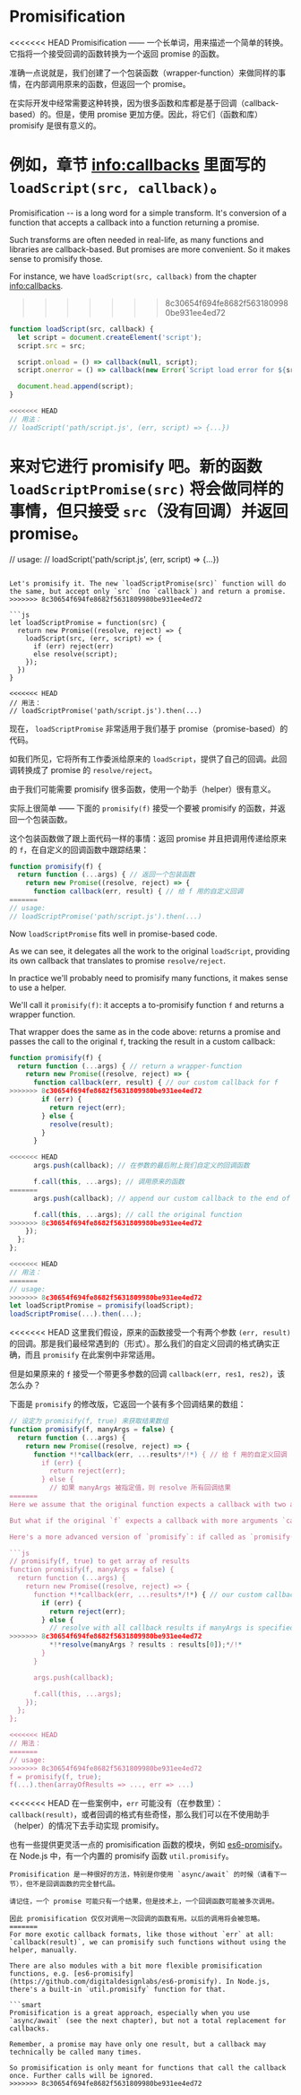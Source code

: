 # Promisification

<<<<<<< HEAD
Promisification —— 一个长单词，用来描述一个简单的转换。它指将一个接受回调的函数转换为一个返回 promise 的函数。

准确一点说就是，我们创建了一个包装函数（wrapper-function）来做同样的事情，在内部调用原来的函数，但返回一个 promise。

在实际开发中经常需要这种转换，因为很多函数和库都是基于回调（callback-based）的。但是，使用 promise 更加方便。因此，将它们（函数和库）promisify 是很有意义的。

例如，章节 <info:callbacks> 里面写的 `loadScript(src, callback)`。
=======
Promisification -- is a long word for a simple transform. It's conversion of a function that accepts a callback into a function returning a promise.

Such transforms are often needed in real-life, as many functions and libraries are callback-based. But promises are more convenient. So it makes sense to promisify those.

For instance, we have `loadScript(src, callback)` from the chapter <info:callbacks>.
>>>>>>> 8c30654f694fe8682f5631809980be931ee4ed72

```js run
function loadScript(src, callback) {
  let script = document.createElement('script');
  script.src = src;

  script.onload = () => callback(null, script);
  script.onerror = () => callback(new Error(`Script load error for ${src}`));

  document.head.append(script);
}

<<<<<<< HEAD
// 用法：
// loadScript('path/script.js', (err, script) => {...})
```

来对它进行 promisify 吧。新的函数 `loadScriptPromise(src)` 将会做同样的事情，但只接受 `src`（没有回调）并返回 promise。
=======
// usage:
// loadScript('path/script.js', (err, script) => {...})
```

Let's promisify it. The new `loadScriptPromise(src)` function will do the same, but accept only `src` (no `callback`) and return a promise.
>>>>>>> 8c30654f694fe8682f5631809980be931ee4ed72

```js
let loadScriptPromise = function(src) {
  return new Promise((resolve, reject) => {
    loadScript(src, (err, script) => {
      if (err) reject(err)
      else resolve(script);
    });
  })
}

<<<<<<< HEAD
// 用法：
// loadScriptPromise('path/script.js').then(...)
```

现在， `loadScriptPromise` 非常适用于我们基于 promise（promise-based）的代码。

如我们所见，它将所有工作委派给原来的 `loadScript`，提供了自己的回调。此回调转换成了 promise 的 `resolve/reject`。

由于我们可能需要 promisify 很多函数，使用一个助手（helper）很有意义。

实际上很简单 —— 下面的 `promisify(f)` 接受一个要被 promisify 的函数，并返回一个包装函数。

这个包装函数做了跟上面代码一样的事情：返回 promise 并且把调用传递给原来的 `f`，在自定义的回调函数中跟踪结果：

```js
function promisify(f) {
  return function (...args) { // 返回一个包装函数
    return new Promise((resolve, reject) => {
      function callback(err, result) { // 给 f 用的自定义回调
=======
// usage:
// loadScriptPromise('path/script.js').then(...)
```

Now `loadScriptPromise` fits well in promise-based code.

As we can see, it delegates all the work to the original `loadScript`, providing its own callback that translates to promise `resolve/reject`.

In practice we'll probably need to promisify many functions, it makes sense to use a helper.

We'll call it `promisify(f)`: it accepts a to-promisify function `f` and returns a wrapper function.

That wrapper does the same as in the code above: returns a promise and passes the call to the original `f`, tracking the result in a custom callback:

```js
function promisify(f) {
  return function (...args) { // return a wrapper-function
    return new Promise((resolve, reject) => {
      function callback(err, result) { // our custom callback for f
>>>>>>> 8c30654f694fe8682f5631809980be931ee4ed72
        if (err) {
          return reject(err);
        } else {
          resolve(result);
        }
      }

<<<<<<< HEAD
      args.push(callback); // 在参数的最后附上我们自定义的回调函数

      f.call(this, ...args); // 调用原来的函数
=======
      args.push(callback); // append our custom callback to the end of f arguments

      f.call(this, ...args); // call the original function
>>>>>>> 8c30654f694fe8682f5631809980be931ee4ed72
    });
  };
};

<<<<<<< HEAD
// 用法：
=======
// usage:
>>>>>>> 8c30654f694fe8682f5631809980be931ee4ed72
let loadScriptPromise = promisify(loadScript);
loadScriptPromise(...).then(...);
```

<<<<<<< HEAD
这里我们假设，原来的函数接受一个有两个参数 `(err, result)` 的回调。那是我们最经常遇到的（形式）。那么我们的自定义回调的格式确实正确，而且 `promisify` 在此案例中非常适用。

但是如果原来的 `f` 接受一个带更多参数的回调 `callback(err, res1, res2)`，该怎么办？

下面是 `promisify` 的修改版，它返回一个装有多个回调结果的数组：

```js
// 设定为 promisify(f, true) 来获取结果数组
function promisify(f, manyArgs = false) {
  return function (...args) {
    return new Promise((resolve, reject) => {
      function *!*callback(err, ...results*/!*) { // 给 f 用的自定义回调
        if (err) {
          return reject(err);
        } else {
          // 如果 manyArgs 被指定值，则 resolve 所有回调结果
=======
Here we assume that the original function expects a callback with two arguments `(err, result)`. That's what we encounter most often. Then our custom callback is in exactly the right format, and `promisify` works great for such a case.

But what if the original `f` expects a callback with more arguments `callback(err, res1, res2, ...)`?

Here's a more advanced version of `promisify`: if called as `promisify(f, true)`, the promise result will be an array of callback results `[res1, res2, ...]`:

```js
// promisify(f, true) to get array of results
function promisify(f, manyArgs = false) {
  return function (...args) {
    return new Promise((resolve, reject) => {
      function *!*callback(err, ...results*/!*) { // our custom callback for f
        if (err) {
          return reject(err);
        } else {
          // resolve with all callback results if manyArgs is specified
>>>>>>> 8c30654f694fe8682f5631809980be931ee4ed72
          *!*resolve(manyArgs ? results : results[0]);*/!*
        }
      }

      args.push(callback);

      f.call(this, ...args);
    });
  };
};

<<<<<<< HEAD
// 用法：
=======
// usage:
>>>>>>> 8c30654f694fe8682f5631809980be931ee4ed72
f = promisify(f, true);
f(...).then(arrayOfResults => ..., err => ...)
```

<<<<<<< HEAD
在一些案例中，`err` 可能没有（在参数里）：`callback(result)`，或者回调的格式有些奇怪，那么我们可以在不使用助手（helper）的情况下去手动实现 promisify。

也有一些提供更灵活一点的 promisification 函数的模块，例如 [es6-promisify](https://github.com/digitaldesignlabs/es6-promisify)。在 Node.js 中，有一个内置的 promisify 函数 `util.promisify`。

```smart
Promisification 是一种很好的方法，特别是你使用 `async/await` 的时候（请看下一节），但不是回调函数的完全替代品。

请记住，一个 promise 可能只有一个结果，但是技术上，一个回调函数可能被多次调用。

因此 promisification 仅仅对调用一次回调的函数有用。以后的调用将会被忽略。
=======
For more exotic callback formats, like those without `err` at all: `callback(result)`, we can promisify such functions without using the helper, manually.

There are also modules with a bit more flexible promisification functions, e.g. [es6-promisify](https://github.com/digitaldesignlabs/es6-promisify). In Node.js, there's a built-in `util.promisify` function for that.

```smart
Promisification is a great approach, especially when you use `async/await` (see the next chapter), but not a total replacement for callbacks.

Remember, a promise may have only one result, but a callback may technically be called many times.

So promisification is only meant for functions that call the callback once. Further calls will be ignored.
>>>>>>> 8c30654f694fe8682f5631809980be931ee4ed72
```
